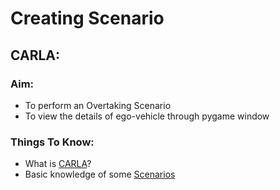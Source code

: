 # Creating Scenario

## CARLA:

### Aim:
   * To perform an Overtaking Scenario
   * To view the details of ego-vehicle through pygame window

### Things To Know:
   * What is [CARLA](https://carla.readthedocs.io/en/latest/getting_started/)?
   * Basic knowledge of some [Scenarios](https://github.com/carla-simulator/scenario_runner)